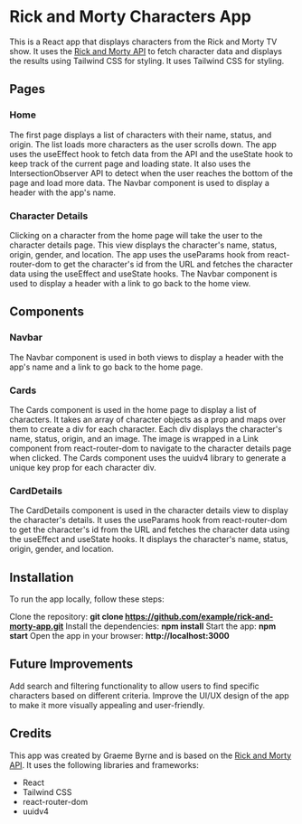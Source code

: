 # Rick and Morty Characters App
This is a React app that displays characters from the Rick and Morty TV show. It uses the [Rick and Morty API](https://rickandmortyapi.com/) to fetch character data and displays the results using Tailwind CSS for styling. It uses Tailwind CSS for styling.

## Pages
### Home
The first page displays a list of characters with their name, status, and origin. The list loads more characters as the user scrolls down. The app uses the useEffect hook to fetch data from the API and the useState hook to keep track of the current page and loading state. It also uses the IntersectionObserver API to detect when the user reaches the bottom of the page and load more data. The Navbar component is used to display a header with the app's name.

### Character Details
Clicking on a character from the home page will take the user to the character details page. This view displays the character's name, status, origin, gender, and location. The app uses the useParams hook from react-router-dom to get the character's id from the URL and fetches the character data using the useEffect and useState hooks. The Navbar component is used to display a header with a link to go back to the home view.

## Components
### Navbar
The Navbar component is used in both views to display a header with the app's name and a link to go back to the home page.

### Cards
The Cards component is used in the home page to display a list of characters. It takes an array of character objects as a prop and maps over them to create a div for each character. Each div displays the character's name, status, origin, and an image. The image is wrapped in a Link component from react-router-dom to navigate to the character details page when clicked. The Cards component uses the uuidv4 library to generate a unique key prop for each character div.

### CardDetails
The CardDetails component is used in the character details view to display the character's details. It uses the useParams hook from react-router-dom to get the character's id from the URL and fetches the character data using the useEffect and useState hooks. It displays the character's name, status, origin, gender, and location.

## Installation
To run the app locally, follow these steps:

Clone the repository: **git clone https://github.com/example/rick-and-morty-app.git**
Install the dependencies: **npm install**
Start the app: **npm start**
Open the app in your browser: **http://localhost:3000**

## Future Improvements
Add search and filtering functionality to allow users to find specific characters based on different criteria.
Improve the UI/UX design of the app to make it more visually appealing and user-friendly.

## Credits
This app was created by Graeme Byrne and is based on the [Rick and Morty API](https://rickandmortyapi.com/). It uses the following libraries and frameworks:

- React
- Tailwind CSS
- react-router-dom
- uuidv4